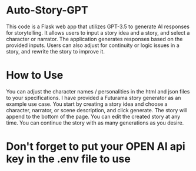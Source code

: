 # Auto-Story-GPT
This code is a Flask web app that utilizes GPT-3.5 to generate AI responses for storytelling. It allows users to input a story idea and a story, and select a character or narrator. The application generates responses based on the provided inputs. Users can also adjust for continuity or logic issues in a story, and rewrite the story to improve it.
# How to Use
You can adjust the character names / personalities in the html and json files to your specifications.  I have provided a Futurama story generator as an example use case.
You start by creating a story idea and choose a character, narrator, or scene description, and click generate.  The story will append to the bottom of the page.  You can edit the created story at any time.  You can continue the story with as many generations as you desire.
# Don't forget to put your OPEN AI api key in the .env file to use
